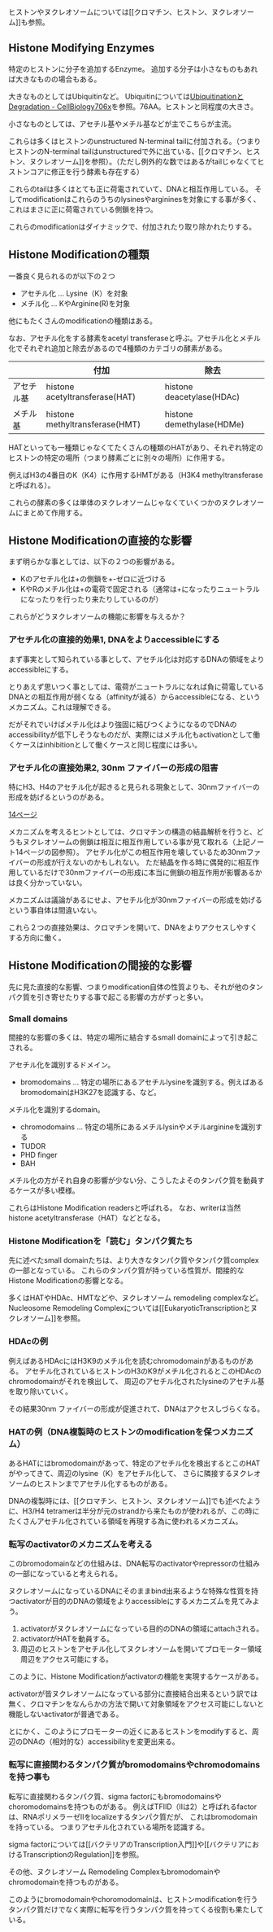 ヒストンやヌクレオソームについては[[クロマチン、ヒストン、ヌクレオソーム]]も参照。

## Histone Modifying Enzymes

特定のヒストンに分子を追加するEnzyme。
追加する分子は小さなものもあれば大きなものの場合もある。

大きなものとしてはUbiquitinなど。
Ubiquitinについては[UbiquitinationとDegradation - CellBiology706x](https://karino2.github.io/SubWiki/CellBiology706x/Ubiquitination%E3%81%A8Degradation)を参照。76AA。ヒストンと同程度の大きさ。

小さなものとしては、アセチル基やメチル基などが主でこちらが主流。

これらは多くはヒストンのunstructured N-terminal tailに付加される。（つまりヒストンのN-terminal tailはunstructuredで外に出ている、[[クロマチン、ヒストン、ヌクレオソーム]]を参照）。（ただし例外的な数ではあるがtailじゃなくてヒストンコアに修正を行う酵素も存在する）

これらのtailは多くはとても正に荷電されていて、DNAと相互作用している。
そしてmodificationはこれらのうちのlysinesやargininesを対象にする事が多く、
これはまさに正に荷電されている側鎖を持つ。

これらのmodificationはダイナミックで、付加されたり取り除かれたりする。

## Histone Modificationの種類

一番良く見られるのが以下の２つ

- アセチル化 ... Lysine（K）を対象
- メチル化 ... KやArginine(R)を対象

他にもたくさんのmodificationの種類はある。

なお、アセチル化をする酵素をacetyl transferaseと呼ぶ。アセチル化とメチル化でそれぞれ追加と除去があるので4種類のカテゴリの酵素がある。

|  | 付加 | 除去 |
| ---- | ---- | ---- |
| アセチル基 | histone acetyltransferase(HAT) | histone deacetylase(HDAc) |
| メチル基 | histone methyltransferase(HMT) | histone demethylase(HDMe) |

HATといっても一種類じゃなくてたくさんの種類のHATがあり、それぞれ特定のヒストンの特定の場所（つまり酵素ごとに別々の場所）に作用する。

例えばH3の4番目のK（K4）に作用するHMTがある（H3K4 methyltransferaseと呼ばれる）。

これらの酵素の多くは単体のヌクレオソームじゃなくていくつかのヌクレオソームにまとめて作用する。

## Histone Modificationの直接的な影響

まず明らかな事としては、以下の２つの影響がある。

- Kのアセチル化は+の側鎖を+-ゼロに近づける
- KやRのメチル化は+の電荷で固定される（通常は+になったりニュートラルになったりを行ったり来たりしているのが）

これらがどうヌクレオソームの機能に影響を与えるか？

### アセチル化の直接的効果1, DNAをよりaccessibleにする

まず事実として知られている事として、アセチル化は対応するDNAの領域をよりaccessibleにする。

とりあえず思いつく事としては、電荷がニュートラルになれば負に荷電しているDNAとの相互作用が弱くなる（affinityが減る）からaccessibleになる、というメカニズム。これは理解できる。

だがそれでいけばメチル化はより強固に結びつくようになるのでDNAのaccessibilityが低下しそうなものだが、実際にはメチル化もactivationとして働くケースはinhibitionとして働くケースと同じ程度には多い。

### アセチル化の直接効果2, 30nm ファイバーの形成の阻害

特にH3、H4のアセチル化が起きると見られる現象として、30nmファイバーの形成を妨げるというのがある。

[14ページ](https://karino2.github.io/ImageGallery/MolecularBiology728x2.html#lg=1&slide=13)

メカニズムを考えるヒントとしては、クロマチンの構造の結晶解析を行うと、どうもヌクレオソームの側鎖は相互に相互作用している事が見て取れる（上記ノート14ページの図参照）。
アセチル化がこの相互作用を壊しているため30nmファイバーの形成が行えないのかもしれない。
ただ結晶を作る時に偶発的に相互作用しているだけで30nmファイバーの形成に本当に側鎖の相互作用が影響あるかは良く分かっていない。

メカニズムは議論があるにせよ、アセチル化が30nmファイバーの形成を妨げるという事自体は間違いない。

これら２つの直接効果は、クロマチンを開いて、DNAをよりアクセスしやすくする方向に働く。

## Histone Modificationの間接的な影響

先に見た直接的な影響、つまりmodification自体の性質よりも、それが他のタンパク質を引き寄せたりする事で起こる影響の方がずっと多い。

### Small domains

間接的な影響の多くは、特定の場所に結合するsmall domainによって引き起こされる。

アセチル化を識別するドメイン。

- bromodomains ... 特定の場所にあるアセチルlysineを識別する。例えばあるbromodomainはH3K27を認識する、など。

メチル化を識別するdomain。

- chromodomains ... 特定の場所にあるメチルlysinやメチルarginineを識別する
- TUDOR
- PHD finger
- BAH

メチル化の方がそれ自身の影響が少ない分、こうしたよそのタンパク質を動員するケースが多い模様。

これらはHistone Modification readersと呼ばれる。
なお、writerは当然histone acetyltransferase（HAT）などとなる。

### Histone Modificationを「読む」タンパク質たち

先に述べたsmall domainたちは、より大きなタンパク質やタンパク質complexの一部となっている。
これらのタンパク質が持っている性質が、間接的なHistone Modificationの影響となる。

多くはHATやHDAc、HMTなどや、ヌクレオソーム remodeling complexなど。Nucleosome Remodeling Complexについては[[EukaryoticTranscriptionとヌクレオソーム]]を参照。

### HDAcの例

例えばあるHDAcにはH3K9のメチル化を読むchromodomainがあるものがある。
アセチル化されているヒストンのH3のK9がメチル化されるとこのHDAcのchromodomainがそれを検出して、
周辺のアセチル化されたlysineのアセチル基を取り除いていく。

その結果30nm ファイバーの形成が促進されて、DNAはアクセスしづらくなる。

### HATの例（DNA複製時のヒストンのmodificationを保つメカニズム）

あるHATにはbromodomainがあって、特定のアセチル化を検出するとこのHATがやってきて、周辺のlysine（K）をアセチル化して、
さらに隣接するヌクレオソームのヒストンまでアセチル化するものがある。

DNAの複製時には、[[クロマチン、ヒストン、ヌクレオソーム]]でも述べたように、H3/H4 tetramerは半分が元のstrandから来たものが使われるが、この時にたくさんアセチル化されている領域を再現する為に使われるメカニズム。

### 転写のactivatorのメカニズムを考える

このbromodomainなどの仕組みは、DNA転写のactivatorやrepressorの仕組みの一部になっていると考えられる。

ヌクレオソームになっているDNAにそのままbind出来るような特殊な性質を持つactivatorが目的のDNAの領域をよりaccessibleにするメカニズムを見てみよう。

1.  activatorがヌクレオソームになっている目的のDNAの領域にattachされる。
2.  activatorがHATを動員する。
3.  周辺のヒストンをアセチル化してヌクレオソームを開いてプロモーター領域周辺をアクセス可能にする。

このように、Histone Modificationがactivatorの機能を実現するケースがある。

activatorが皆ヌクレオソームになっている部分に直接結合出来るという訳では無く、クロマチンをなんらかの方法で開いて対象領域をアクセス可能にしないと機能しないactivatorが普通である。

とにかく、このようにプロモーターの近くにあるヒストンをmodifyすると、周辺のDNAの（相対的な）accessibilityを変更出来る。

### 転写に直接関わるタンパク質がbromodomainsやchromodomainsを持つ事も

転写に直接関わるタンパク質、sigma factorにもbromodomainsやchoromodomainsを持つものがある。
例えばTFIID（IIは2）と呼ばれるfactorは、RNAポリメラーゼIIをlocalizeするタンパク質だが、
これはbromodomainを持っている。
つまりアセチル化されている場所を認識する。

sigma factorについては[[バクテリアのTranscription入門]]や[[バクテリアにおけるTranscriptionのRegulation]]を参照。

その他、ヌクレオソーム Remodeling Complexもbromodomainやchromodomainを持つものがある。

このようにbromodomainやchoromodomainは、ヒストンmodificationを行うタンパク質だけでなく実際に転写を行うタンパク質を持ってくる役割も果たしている。

